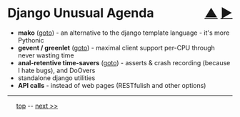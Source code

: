 Django Unusual Agenda <span style="float:right;">[&#x25B2;](../README.md) [&#x25BA;](02.md)</span>
=========

* **mako** ([goto](04.md)) - an alternative to the django template language - it's more Pythonic
* **gevent / greenlet** ([goto](15.md)) - maximal client support per-CPU through never wasting time
* **anal-retentive time-savers** ([goto](22.md)) - asserts & crash recording (because I hate bugs), and DoOvers
* standalone django utilities
* **API calls** - instead of web pages (RESTfulish and other options)

------

&nbsp;&nbsp;&nbsp;&nbsp; [top](../README.md) -- [next &gt;&gt;](02.md)